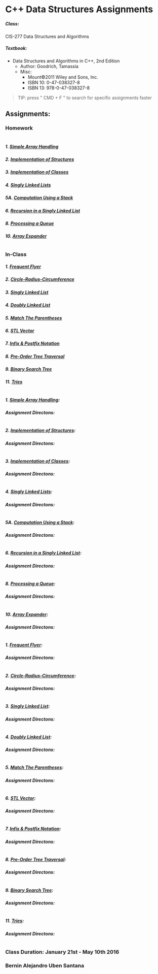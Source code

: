 # C++ Data Structures Assignments
##### Class: 
CIS-277 Data Structures and Algorithms
##### Textbook:
- Data Structures and Algorithms in C++, 2nd Edition
  - Author: Goodrich, Tamassia
  - Misc:
    - Mount©2011 Wiley and Sons, Inc.
    - ISBN 10: 0-47-038327-8
    - ISBN 13: 978-0-47-038327-8
> TIP: press " CMD + F " to search for specific assignments faster

## Assignments:
### **Homework**
#
##### 1.  **[Simple Array Handling]**
##### 2.  **[Implementation of Structures]**
##### 3.  **[Implementation of Classes]**
##### 4.  **[Singly Linked Lists]**
##### 5A. **[Computation Using a Stack]**
##### 6.  **[Recursion in a Singly Linked List]**
##### 8. **[Processing a Queue]**
##### 10. **[Array Expander]**
#
### **In-Class**
##### 1.  **[Frequent Flyer]**
##### 2.  **[Circle-Radius-Circumference]**
##### 3.  **[Singly Linked List]**
##### 4.  **[Doubly Linked List]**
##### 5.  **[Match The Parentheses]**
##### 6.  **[STL Vector]**
##### 7.  **[Infix & Postfix Notation]**
##### 8.  **[Pre-Order Tree Traversal]**
##### 9.  **[Binary Search Tree]**
##### 11. **[Tries]**
#
#


##### 1. **[Simple Array Handling]**:
##### Assignment Directons:

#
##### 2. **[Implementation of Structures]**:
##### Assignment Directons:

#
##### 3. **[Implementation of Classes]**:
##### Assignment Directons:

#
##### 4. **[Singly Linked Lists]**:
##### Assignment Directons:

#
##### 5A. **[Computation Using a Stack]**:
##### Assignment Directons:

#
##### 6. **[Recursion in a Singly Linked List]**:
##### Assignment Directons:

#
##### 8. **[Processing a Queue]**:
##### Assignment Directons:

#
##### 10. **[Array Expander]**:
##### Assignment Directons:

#
#
#
##### 1. **[Frequent Flyer]**:
##### Assignment Directons:

#
##### 2. **[Circle-Radius-Circumference]**:
##### Assignment Directons:

#
##### 3. **[Singly Linked List]**:
##### Assignment Directons:

#
##### 4. **[Doubly Linked List]**:
##### Assignment Directons:

#
##### 5. **[Match The Parentheses]**:
##### Assignment Directons:

#
##### 6. **[STL Vector]**:
##### Assignment Directons:

#
##### 7. **[Infix & Postfix Notation]**:
##### Assignment Directons:

#
##### 8. **[Pre-Order Tree Traversal]**:
##### Assignment Directons:

#
##### 9. **[Binary Search Tree]**:
##### Assignment Directons:

#
##### 11. **[Tries]**:
##### Assignment Directons:

#


#
#
#

### Class Duration: January 21st - May 10th 2016
### Bernin Alejandro Uben Santana

[HW]: <https://github.com/Uben/277DataAlg/tree/master/Homework>
[Simple Array Handling]: <https://github.com/Uben/277DataAlg/blob/master/Homework/Homework_1.cpp>
[Implementation of Structures]: <https://github.com/Uben/277DataAlg/blob/master/Homework/Homework_2.cpp>
[Implementation of Classes]: <https://github.com/Uben/277DataAlg/blob/master/Homework/Homework_3.cpp>
[Singly Linked Lists]: <https://github.com/Uben/277DataAlg/blob/master/Homework/Homework_4.cpp>
[Computation Using a Stack]: <https://github.com/Uben/277DataAlg/blob/master/Homework/Homework_5.cpp>
[Recursion in a Singly Linked List]: <https://github.com/Uben/277DataAlg/blob/master/Homework/Homework_6.cpp>
[Processing a Queue]: <https://github.com/Uben/277DataAlg/blob/master/Homework/Homework_8.cpp>
[Array Expander]: <https://github.com/Uben/277DataAlg/blob/master/Homework/Homework_10.cpp>

[IC]: <https://github.com/Uben/277DataAlg/tree/master/inClass>
[Frequent Flyer]: <https://github.com/Uben/277DataAlg/blob/master/inClass/assignment_1.cpp>
[Circle-Radius-Circumference]: <https://github.com/Uben/277DataAlg/blob/master/inClass/assignment_2.cpp>
[Singly Linked List]: <https://github.com/Uben/277DataAlg/blob/master/inClass/assignment_3.cpp>
[Doubly Linked List]: <https://github.com/Uben/277DataAlg/blob/master/inClass/assignment_4.cpp>
[Match The Parentheses]: <https://github.com/Uben/277DataAlg/blob/master/inClass/assignment_5.cpp>
[STL Vector]: <https://github.com/Uben/277DataAlg/blob/master/inClass/assignment_6.cpp>
[Infix & Postfix Notation]: <https://github.com/Uben/277DataAlg/blob/master/inClass/assignment_7.cpp>
[Pre-Order Tree Traversal]: <https://github.com/Uben/277DataAlg/blob/master/inClass/assignment_8.cpp>
[Binary Search Tree]: <https://github.com/Uben/277DataAlg/blob/master/inClass/assignment_9.cpp>
[Tries]: <https://github.com/Uben/277DataAlg/blob/master/inClass/assignment_11.cpp>
